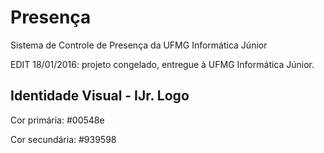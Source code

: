 # Presença
Sistema de Controle de Presença da UFMG Informática Júnior

EDIT 18/01/2016: projeto congelado, entregue à UFMG Informática Júnior.

## Identidade Visual - IJr. Logo
Cor primária: #00548e

Cor secundária: #939598
